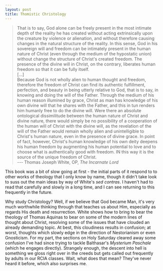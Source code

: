 ```yaml
---
layout: post
title: Thomistic Christology
---
```


>That is to say, God alone can be freely present in the most intimate depth of
the reality he has created without acting extrinsically upon the creature by
violence or alienation, and without therefore causing changes in the natural
structure of the reality. In this sense, God in his sovereign will and freedom
can be intimately present in the human nature of Christ (even through the medium
of the hypostatic union) without change the structure of Christ's created
freedom. The presence of the divine will in Christ, on the contrary, liberates
human freedom so that it can be fully itself.  
[...]  
Because God is not wholly alien to human thought and freedom, therefore the
freedom of Christ can find its authentic fulfillment, perfection, and beauty in
being utterly relative to God, that is to say, in knowing and doing the will of
the Father. Through the medium of his human reason illumined by grace, Christ as
man has knowledge of his own divine will that he shares with the Father, and this
in tun renders him humanly free to do the divine will. Were there an absolute
ontological dissimilitude between the human nature of Christ and divine nature,
there would simply be no possibility of a cooperation of the human will of
Christ with the divine will, as the revelation of the will of the Father would
remain wholly alien and unintelligible to Christ's human nature, even in the
presence of divine grace. In point of fact, however, Christ's human knowledge of
his own deity deepens his human freedom by augmenting his human potential to
love and to choose what is authentically good with freedom. IN this way it is
the source of the unique freedom of Christ.  
--- Thomas Joseph White, OP, _The Incarnate Lord_

This book was a bit of slow going at first - the initial parts of it respond to
to other works of theology that I only know by name, though it didn't take look
to suss out the main ideas by way of White's _sed contras_. I haven't had to
read that carefully and slowly in a long time, and I can see returning to this
frequently in the future. 

Why study Christology? Well, if we believe that God became Man, it's very much
worthwhile thinking through that teaches us about Him, especially as regards His
death and resurrection. White shows how to bring to bear the theology of Thomas
Aquinas to bear on some of the modern lines of thought about Christ, resolving
some of the issues that have clouded an already demanding topic. At best, this
cloudiness results in confusion; at worst, thoughts which slowly edge
in the direction of Nestorianism or even Gnosticism. For my part, the sections
on Holy Saturday cleared away some confusion I've had since trying to tackle
Balthasar's _Mysterium Paschale_ (which he engages directly). Strangely enough,
the descent into hell is something we gloss right over in the creeds but gets
called out frequently by adults in our RCIA classes. Wait, what does that mean?
They've never heard it before, which also surprises me.
